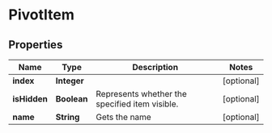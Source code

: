 
# PivotItem

## Properties
Name | Type | Description | Notes
------------ | ------------- | ------------- | -------------
**index** | **Integer** |  |  [optional]
**isHidden** | **Boolean** | Represents whether the specified item visible. |  [optional]
**name** | **String** | Gets the name |  [optional]



